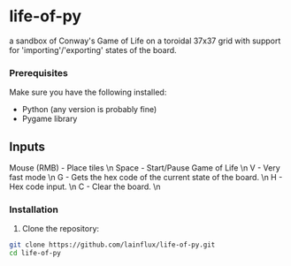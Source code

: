 # life-of-py
a sandbox of Conway's Game of Life on a toroidal 37x37 grid with support for 'importing'/'exporting' states of the board. 


### Prerequisites

Make sure you have the following installed:

- Python (any version is probably fine)
- Pygame library

  
## Inputs
Mouse (RMB) - Place tiles \n
Space - Start/Pause Game of Life \n
V - Very fast mode \n
G - Gets the hex code of the current state of the board. \n
H - Hex code input. \n
C - Clear the board. \n

### Installation

1. Clone the repository:

```bash
git clone https://github.com/lainflux/life-of-py.git
cd life-of-py

